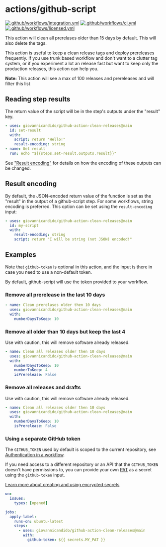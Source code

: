 # actions/github-script

[![.github/workflows/integration.yml](https://github.com/giovannicandido/github-action-clean-releases/workflows/Integration/badge.svg?event=push&branch=main)](https://github.com/actions/github-script/actions?query=workflow%3AIntegration+branch%3Amain+event%3Apush)
[![.github/workflows/ci.yml](https://github.com/giovannicandido/github-action-clean-releases/workflows/CI/badge.svg?event=push&branch=main)](https://github.com/actions/github-script/actions?query=workflow%3ACI+branch%3Amain+event%3Apush)
[![.github/workflows/licensed.yml](https://github.com/giovannicandido/github-action-clean-releases/workflows/Licensed/badge.svg?event=push&branch=main)](https://github.com/actions/github-script/actions?query=workflow%3ALicensed+branch%3Amain+event%3Apush)

This action will clean all prerelases older than 15 days by default. This will also delete the tags.

This action is useful to keep a clean release tags and deploy prereleases frequently. If you use trunk based workflow
and don't want to a clutter tag system, or if you experiment a lot an release fast but want to keep only the production releases,
this action can help you.

**Note:** This action will see a max of 100 releases and prereleases and will filter this list

## Reading step results

The return value of the script will be in the step's outputs under the
"result" key.

```yaml
- uses: giovannicandido/github-action-clean-releases@main
  id: set-result
  with:
    script: return "Hello!"
    result-encoding: string
- name: Get result
  run: echo "${{steps.set-result.outputs.result}}"
```

See ["Result encoding"](#result-encoding) for details on how the encoding of
these outputs can be changed.

## Result encoding

By default, the JSON-encoded return value of the function is set as the "result" in the
output of a github-script step. For some workflows, string encoding is preferred. This option can be set using the
`result-encoding` input:

```yaml
- uses: giovannicandido/github-action-clean-releases@main
  id: my-script
  with:
    result-encoding: string
    script: return "I will be string (not JSON) encoded!"
```

## Examples

Note that `github-token` is optional in this action, and the input is there
in case you need to use a non-default token.

By default, github-script will use the token provided to your workflow.

### Remove all prerelease in the last 10 days

```yaml
- name: Clean prerelases older then 10 days
  uses: giovannicandido/github-action-clean-releases@main
  with:
    numberDaysToKeep: 10
```

### Remove all older than 10 days but keep the last 4

Use with caution, this will remove software already released.

```yaml
- name: Clean all releases older then 10 days
  uses: giovannicandido/github-action-clean-releases@main
  with:
    numberDaysToKeep: 10
    numberToKeep: 4
    isPrerelease: False
```

### Remove all releases and drafts

Use with caution, this will remove software already released.

```yaml
- name: Clean all releases older then 10 days
  uses: giovannicandido/github-action-clean-releases@main
  with:
    numberDaysToKeep: 10
    isPrerelease: False
```

### Using a separate GitHub token

The `GITHUB_TOKEN` used by default is scoped to the current repository, see [Authentication in a workflow](https://docs.github.com/actions/reference/authentication-in-a-workflow).

If you need access to a different repository or an API that the `GITHUB_TOKEN` doesn't have permissions to, you can provide your own [PAT](https://help.github.com/github/authenticating-to-github/creating-a-personal-access-token-for-the-command-line) as a secret using the `github-token` input.

[Learn more about creating and using encrypted secrets](https://docs.github.com/actions/reference/encrypted-secrets)

```yaml
on:
  issues:
    types: [opened]

jobs:
  apply-label:
    runs-on: ubuntu-latest
    steps:
      - uses: giovannicandido/github-action-clean-releases@main
        with:
          github-token: ${{ secrets.MY_PAT }}
```
